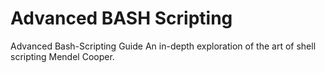 # Advanced BASH Scripting
Advanced Bash-Scripting Guide An in-depth exploration of the art of shell scripting Mendel Cooper.
